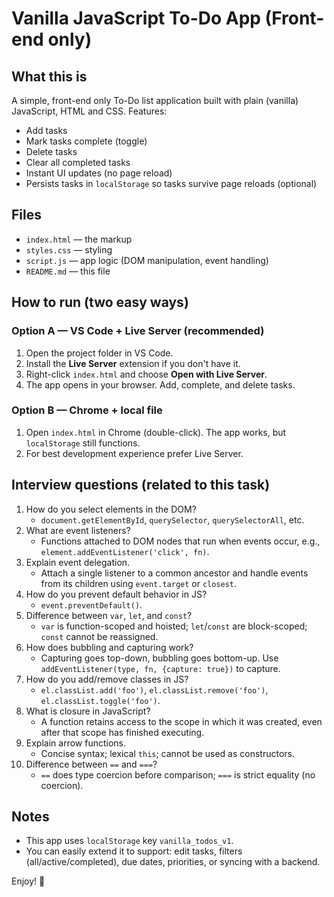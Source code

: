 # Vanilla JavaScript To-Do App (Front-end only)

## What this is
A simple, front-end only To-Do list application built with plain (vanilla) JavaScript, HTML and CSS.
Features:
- Add tasks
- Mark tasks complete (toggle)
- Delete tasks
- Clear all completed tasks
- Instant UI updates (no page reload)
- Persists tasks in `localStorage` so tasks survive page reloads (optional)

## Files
- `index.html` — the markup
- `styles.css` — styling
- `script.js` — app logic (DOM manipulation, event handling)
- `README.md` — this file

## How to run (two easy ways)
### Option A — VS Code + Live Server (recommended)
1. Open the project folder in VS Code.
2. Install the **Live Server** extension if you don't have it.
3. Right-click `index.html` and choose **Open with Live Server**.
4. The app opens in your browser. Add, complete, and delete tasks.

### Option B — Chrome + local file
1. Open `index.html` in Chrome (double-click). The app works, but `localStorage` still functions.
2. For best development experience prefer Live Server.

## Interview questions (related to this task)
1. How do you select elements in the DOM?
   - `document.getElementById`, `querySelector`, `querySelectorAll`, etc.
2. What are event listeners?
   - Functions attached to DOM nodes that run when events occur, e.g., `element.addEventListener('click', fn)`.
3. Explain event delegation.
   - Attach a single listener to a common ancestor and handle events from its children using `event.target` or `closest`.
4. How do you prevent default behavior in JS?
   - `event.preventDefault()`.
5. Difference between `var`, `let`, and `const`?
   - `var` is function-scoped and hoisted; `let`/`const` are block-scoped; `const` cannot be reassigned.
6. How does bubbling and capturing work?
   - Capturing goes top-down, bubbling goes bottom-up. Use `addEventListener(type, fn, {capture: true})` to capture.
7. How do you add/remove classes in JS?
   - `el.classList.add('foo')`, `el.classList.remove('foo')`, `el.classList.toggle('foo')`.
8. What is closure in JavaScript?
   - A function retains access to the scope in which it was created, even after that scope has finished executing.
9. Explain arrow functions.
   - Concise syntax; lexical `this`; cannot be used as constructors.
10. Difference between `==` and `===`?
    - `==` does type coercion before comparison; `===` is strict equality (no coercion).

## Notes
- This app uses `localStorage` key `vanilla_todos_v1`.
- You can easily extend it to support: edit tasks, filters (all/active/completed), due dates, priorities, or syncing with a backend.

Enjoy! 🚀
